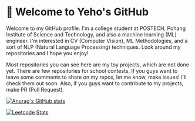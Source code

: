 # 👋 Welcome to Yeho's GitHub
Welcome to my GitHub profile. I'm a college student at POSTECH, Pohang Institute of Science and Technology, and also a machine learning (ML) engineer. I'm interested in CV (Computer Vision), ML Methodologies, and a sort of NLP (Natural Language Processing) techniques. Look around my repositories and I hope you enjoy!

Most repositories you can see here are my toy projects, which are not done yet. There are few repositories for school contests. If you guys want to leave some comments to share on my repos, let me know, make issues! I'll check them out soon. Also, if you guys want to contribute to my projects, make PR (Pull Request). 

[![Anurag's GitHub stats](https://github-readme-stats.vercel.app/api?username=yehogwon&theme=onedark&show_icons=true)](https://github.com/yehogwon)

[![Leetcode Stats](https://leetcard.jacoblin.cool/yehogwon)](https://leetcode.com/yehogwon)
